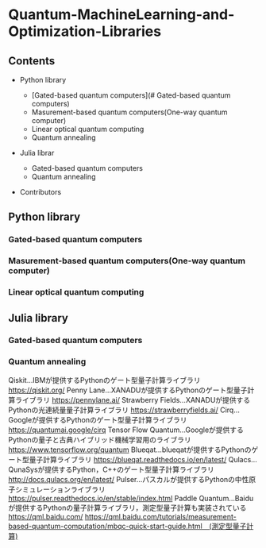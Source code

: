 # Quantum-MachineLearning-and-Optimization-Libraries

## Contents

- Python library
    - [Gated-based quantum computers](# Gated-based quantum computers)
    - Masurement-based quantum computers(One-way quantum computer)
    - Linear optical quantum computing
    - Quantum annealing

- Julia librar
    - Gated-based quantum computers
    - Quantum annealing

* Contributors


## Python library
### Gated-based quantum computers

### Masurement-based quantum computers(One-way quantum computer)


### Linear optical quantum computing



## Julia library

### Gated-based quantum computers

### Quantum annealing

Qiskit…IBMが提供するPythonのゲート型量子計算ライブラリ
https://qiskit.org/
Penny Lane…XANADUが提供するPythonのゲート型量子計算ライブラリ
https://pennylane.ai/
Strawberry Fields…XANADUが提供するPythonの光連続量量子計算ライブラリ
https://strawberryfields.ai/
Cirq…Googleが提供するPythonのゲート型量子計算ライブラリ
https://quantumai.google/cirq
Tensor Flow Quantum…Googleが提供するPythonの量子と古典ハイブリッド機械学習用のライブラリ
https://www.tensorflow.org/quantum
Blueqat…blueqatが提供するPythonのゲート型量子計算ライブラリ
https://blueqat.readthedocs.io/en/latest/
Qulacs…QunaSysが提供するPython，C++のゲート型量子計算ライブラリ
http://docs.qulacs.org/en/latest/
Pulser…パスカルが提供するPythonの中性原子シミュレーションライブラリ
	https://pulser.readthedocs.io/en/stable/index.html
Paddle Quantum…Baiduが提供するPythonの量子計算ライブラリ，測定型量子計算も実装されている
https://qml.baidu.com/
https://qml.baidu.com/tutorials/measurement-based-quantum-computation/mbqc-quick-start-guide.html　(測定型量子計算)
